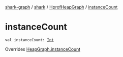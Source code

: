 [shark-graph](../../index.md) / [shark](../index.md) / [HprofHeapGraph](index.md) / [instanceCount](./instance-count.md)

# instanceCount

`val instanceCount: `[`Int`](https://kotlinlang.org/api/latest/jvm/stdlib/kotlin/-int/index.html)

Overrides [HeapGraph.instanceCount](../-heap-graph/instance-count.md)

